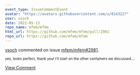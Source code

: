 ```yaml
---
event_type: IssueCommentEvent
avatar: "https://avatars.githubusercontent.com/u/814322?"
user: vsoch
date: 2022-05-13
repo_name: mfem/mfem
html_url: https://github.com/mfem/mfem/pull/2981
repo_url: https://github.com/mfem/mfem
---
```


<a href='https://github.com/vsoch' target='_blank'>vsoch</a> commented on issue <a href='https://github.com/mfem/mfem/pull/2981' target='_blank'>mfem/mfem#2981</a>.

<small>yes, looks perfect, thank you! I'll start on the other containers we discussed....</small>

<a href='https://github.com/mfem/mfem/pull/2981' target='_blank'>View Comment</a>